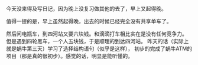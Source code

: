 今天没来得及写日记，因为晚上没复习做其他的去了，早上又起得晚。

值得一提的是，早上虽然起得晚，出去的时候已经完全没有共享单车了。

然后问电瓶车，到四河站又要六块钱。和滴滴打车相比实在是没有任何竞争力。
但是遇到四轮黑车，一个人五块钱，于是顺理的到达四河站。
昨天的话（实际上就是蜗牛第三天）学习了选择结构语句（似乎是这样），
初步的完成了蜗牛ATM的项目（那是真的很初步）。感觉的话，明显是能听懂的。
